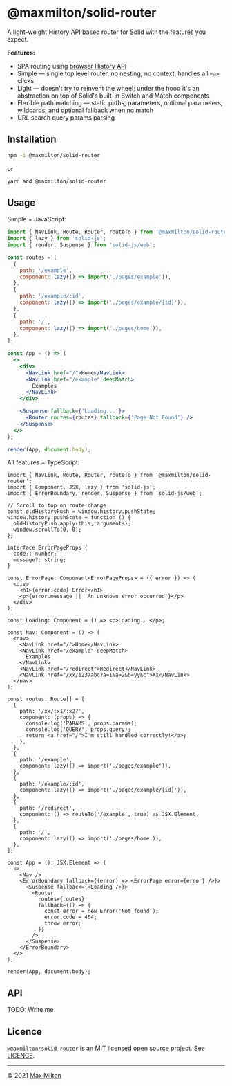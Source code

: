# @maxmilton/solid-router

A light-weight History API based router for [Solid](https://github.com/ryansolid/solid) with the features you expect.

**Features:**

- SPA routing using [browser History API](https://developer.mozilla.org/en-US/docs/Web/API/History_API)
- Simple — single top level router, no nesting, no context, handles all `<a>` clicks
- Light — doesn't try to reinvent the wheel; under the hood it's an abstraction on top of Solid's built-in Switch and Match components
- Flexible path matching — static paths, parameters, optional parameters, wildcards, and optional fallback when no match
- URL search query params parsing

## Installation

```sh
npm -i @maxmilton/solid-router
```

or

```sh
yarn add @maxmilton/solid-router
```

## Usage

Simple + JavaScript:

```jsx
import { NavLink, Route, Router, routeTo } from '@maxmilton/solid-router';
import { lazy } from 'solid-js';
import { render, Suspense } from 'solid-js/web';

const routes = [
  {
    path: '/example',
    component: lazy(() => import('./pages/example')),
  },
  {
    path: '/example/:id',
    component: lazy(() => import('./pages/example/[id]')),
  },
  {
    path: '/',
    component: lazy(() => import('./pages/home')),
  },
];

const App = () => (
  <>
    <div>
      <NavLink href="/">Home</NavLink>
      <NavLink href="/example" deepMatch>
        Examples
      </NavLink>
    </div>

    <Suspense fallback={'Loading...'}>
      <Router routes={routes} fallback={'Page Not Found'} />
    </Suspense>
  </>
);

render(App, document.body);
```

All features + TypeScript:

```tsx
import { NavLink, Route, Router, routeTo } from '@maxmilton/solid-router';
import { Component, JSX, lazy } from 'solid-js';
import { ErrorBoundary, render, Suspense } from 'solid-js/web';

// Scroll to top on route change
const oldHistoryPush = window.history.pushState;
window.history.pushState = function () {
  oldHistoryPush.apply(this, arguments);
  window.scrollTo(0, 0);
};

interface ErrorPageProps {
  code?: number;
  message?: string;
}

const ErrorPage: Component<ErrorPageProps> = ({ error }) => (
  <div>
    <h1>{error.code} Error</h1>
    <p>{error.message || 'An unknown error occurred'}</p>
  </div>
);

const Loading: Component = () => <p>Loading...</p>;

const Nav: Component = () => (
  <nav>
    <NavLink href="/">Home</NavLink>
    <NavLink href="/example" deepMatch>
      Examples
    </NavLink>
    <NavLink href="/redirect">Redirect</NavLink>
    <NavLink href="/xx/123/abc?a=1&a=2&b=yy&c">XX</NavLink>
  </nav>
);

const routes: Route[] = [
  {
    path: '/xx/:x1/:x2?',
    component: (props) => {
      console.log('PARAMS', props.params);
      console.log('QUERY', props.query);
      return <a href="/">I'm still handled correctly!</a>;
    },
  },
  {
    path: '/example',
    component: lazy(() => import('./pages/example')),
  },
  {
    path: '/example/:id',
    component: lazy(() => import('./pages/example/[id]')),
  },
  {
    path: '/redirect',
    component: () => routeTo('/example', true) as JSX.Element,
  },
  {
    path: '/',
    component: lazy(() => import('./pages/home')),
  },
];

const App = (): JSX.Element => (
  <>
    <Nav />
    <ErrorBoundary fallback={(error) => <ErrorPage error={error} />}>
      <Suspense fallback={<Loading />}>
        <Router
          routes={routes}
          fallback={() => {
            const error = new Error('Not found');
            error.code = 404;
            throw error;
          }}
        />
      </Suspense>
    </ErrorBoundary>
  </>
);

render(App, document.body);
```

## API

TODO: Write me

<!-- [regexparam](https://github.com/lukeed/regexparam) -->
<!-- [qss](https://github.com/lukeed/qss) -->

## Licence

`@maxmilton/solid-router` is an MIT licensed open source project. See [LICENCE](https://github.com/MaxMilton/solid-router/blob/master/LICENCE).

---

© 2021 [Max Milton](https://maxmilton.com)
